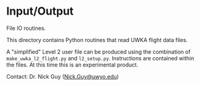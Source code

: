 Input/Output
============

File IO routines.

This directory contains Python routines that read UWKA flight data files.

A "simplified" Level 2 user file can be produced using the combination of
```make_uwka_l2_flight.py``` and ```l2_setup.py```. Instructions are 
contained within the files. At this time this is an experimental product.

Contact:
Dr. Nick Guy (Nick.Guy@uwyo.edu)